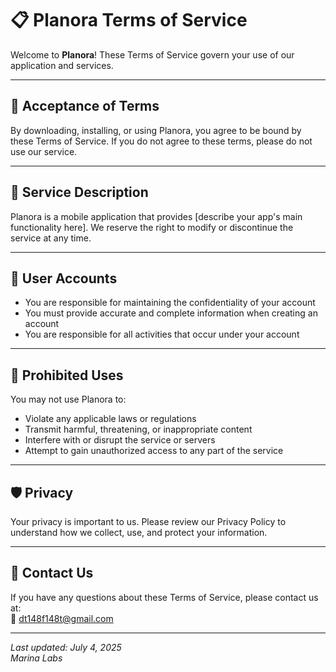 # 📋 Planora Terms of Service

Welcome to **Planora**! These Terms of Service govern your use of our application and services.

---

## 🤝 Acceptance of Terms

By downloading, installing, or using Planora, you agree to be bound by these Terms of Service. If you do not agree to these terms, please do not use our service.

---

## 📱 Service Description

Planora is a mobile application that provides [describe your app's main functionality here]. We reserve the right to modify or discontinue the service at any time.

---

## 👤 User Accounts

- You are responsible for maintaining the confidentiality of your account
- You must provide accurate and complete information when creating an account
- You are responsible for all activities that occur under your account

---

## 🚫 Prohibited Uses

You may not use Planora to:
- Violate any applicable laws or regulations
- Transmit harmful, threatening, or inappropriate content
- Interfere with or disrupt the service or servers
- Attempt to gain unauthorized access to any part of the service

---

## 🛡️ Privacy

Your privacy is important to us. Please review our Privacy Policy to understand how we collect, use, and protect your information.

---

## 📧 Contact Us

If you have any questions about these Terms of Service, please contact us at:  
📧 [dt148f148t@gmail.com](mailto:dt148f148t@gmail.com)

---

_Last updated: July 4, 2025_  
_Marina Labs_
